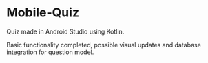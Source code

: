 # Mobile-Quiz
Quiz made in Android Studio using Kotlin.

Basic functionality completed, possible visual updates and database integration for question model.
